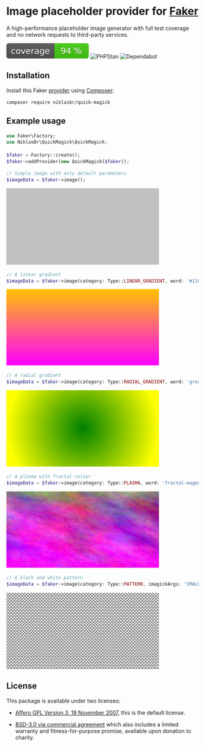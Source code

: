 # Image placeholder provider for [Faker](https://github.com/FakerPHP/Faker)

A high-performance placeholder image generator with full test coverage and no network requests to third-party services.

![Coverage](.github/badge-coverage.svg "Badge: Code coverage percentage")
![PHPStan](https://img.shields.io/badge/PHPStan-level%2010-brightgreen "Badge: PHP Stan level")
![Dependabot](https://img.shields.io/badge/Dependabot-Enabled-blue?logo=dependabot "Badge: Dependabot active")


## Installation

Install this Faker [provider](https://fakerphp.org/#faker-internals-understanding-providers) using [Composer](https://getcomposer.org/):
```shell
composer require niklasbr/quick-magick
```


## Example usage

```php
use Faker\Factory;
use NiklasBr\QuickMagick\QuickMagick;

$faker = Factory::create();
$faker->addProvider(new QuickMagick($faker));
```
```php
// Simple image with only default parameters
$imageData = $faker->image();
```
![default_output.png](docs/img/default_output.png "simple silver image")

```php
// A linear gradient
$imageData = $faker->image(category: Type::LINEAR_GRADIENT, word: '#1100ff-magenta');
```
![linear_gradient.png](docs/img/linear_gradient.png "orange-magenta vertical gradient")

```php
// A radial gradient
$imageData = $faker->image(category: Type::RADIAL_GRADIENT, word: 'green-yellow');
```
![linear_gradient.png](docs/img/radial_gradient.png "green-yellow circular gradient")

```php
// A plasma with fractal colour
$imageData = $faker->image(category: Type::PLASMA, word: 'fractal-magenta');
```
![linear_gradient.png](docs/img/plasma.png "cloudy magenta fractal")

```php
// A black and white pattern
$imageData = $faker->image(category: Type::PATTERN, imagickArgs: 'SMALLFISHSCALES');
```
![linear_gradient.png](docs/img/pattern.png "1-bit repeating fish scale pattern")


## License

This package is available under two licenses:

- [Affero GPL Version 3, 19 November 2007](LICENSE-AGPL-3.0.md), this is the default license.

- [BSD-3.0 via commercial agreement](LICENSE-Commercial.md) which also includes a limited warranty and fitness-for-purpose promise, available upon donation to charity.
